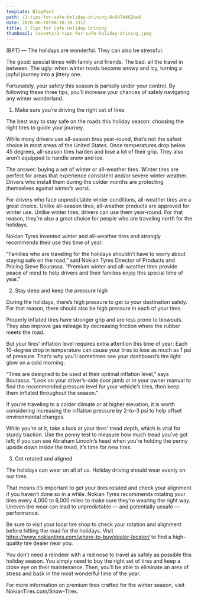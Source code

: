 ```yaml
---
template: BlogPost
path: /3-tips-for-safe-holiday-driving-8c947d462ba6
date: 2020-06-18T00:10:39.331Z
title: 3 Tips for Safe Holiday Driving
thumbnail: /assets/3-tips-for-safe-holiday-driving.jpeg
---
```

<!--StartFragment-->

(BPT) — The holidays are wonderful. They can also be stressful.

The good: special times with family and friends. The bad: all the travel in between. The ugly: when winter roads become snowy and icy, turning a joyful journey into a jittery one.

Fortunately, your safety this season is partially under your control. By following these three tips, you’ll increase your chances of safely navigating any winter wonderland.

1. Make sure you’re driving the right set of tires

The best way to stay safe on the roads this holiday season: choosing the right tires to guide your journey.

While many drivers use all-season tires year-round, that’s not the safest choice in most areas of the United States. Once temperatures drop below 45 degrees, all-season tires harden and lose a lot of their grip. They also aren’t equipped to handle snow and ice.

The answer: buying a set of winter or all-weather tires. Winter tires are perfect for areas that experience consistent and/or severe winter weather. Drivers who install them during the colder months are protecting themselves against winter’s worst.

For drivers who face unpredictable winter conditions, all-weather tires are a great choice. Unlike all-season tires, all-weather products are approved for winter use. Unlike winter tires, drivers can use them year-round. For that reason, they’re also a great choice for people who are traveling north for the holidays.

Nokian Tyres invented winter and all-weather tires and strongly recommends their use this time of year.

“Families who are traveling for the holidays shouldn’t have to worry about staying safe on the road,” said Nokian Tyres Director of Products and Pricing Steve Bourassa. “Premium winter and all-weather tires provide peace of mind to help drivers and their families enjoy this special time of year.”

2. Stay deep and keep the pressure high

During the holidays, there’s high pressure to get to your destination safely. For that reason, there should also be high pressure in each of your tires.

Properly inflated tires have stronger grip and are less prone to blowouts. They also improve gas mileage by decreasing friction where the rubber meets the road.

But your tires’ inflation level requires extra attention this time of year: Each 10-degree drop in temperature can cause your tires to lose as much as 1 psi of pressure. That’s why you’ll sometimes see your dashboard’s tire light glow on a cold morning.

“Tires are designed to be used at their optimal inflation level,” says Bourassa. “Look on your driver’s-side door jamb or in your owner manual to find the recommended pressure level for your vehicle’s tires, then keep them inflated throughout the season.”

If you’re traveling to a colder climate or at higher elevation, it is worth considering increasing the inflation pressure by 2-to-3 psi to help offset environmental changes.

While you’re at it, take a look at your tires’ tread depth, which is vital for sturdy traction. Use the penny test to measure how much tread you’ve got left; if you can see Abraham Lincoln’s head when you’re holding the penny upside down inside the tread, it’s time for new tires.

3. Get rotated and aligned

The holidays can wear on all of us. Holiday driving should wear evenly on our tires.

That means it’s important to get your tires rotated and check your alignment if you haven’t done so in a while. Nokian Tyres recommends rotating your tires every 4,000 to 6,000 miles to make sure they’re wearing the right way. Uneven tire wear can lead to unpredictable — and potentially unsafe — performance.

Be sure to visit your local tire shop to check your rotation and alignment before hitting the road for the holidays. Visit <https://www.nokiantires.com/where-to-buy/dealer-locator/> to find a high-quality tire dealer near you.

You don’t need a reindeer with a red nose to travel as safely as possible this holiday season. You simply need to buy the right set of tires and keep a close eye on their maintenance. Then, you’ll be able to eliminate an area of stress and bask in the most wonderful time of the year.

For more information on premium tires crafted for the winter season, visit NokianTires.com/Snow-Tires.

<!--EndFragment-->

